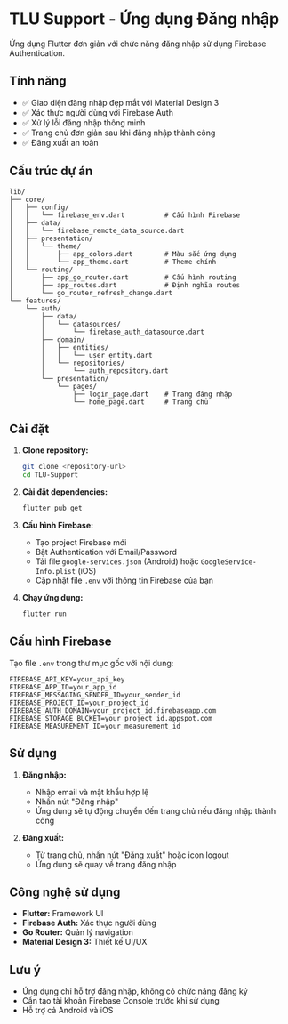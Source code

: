 # TLU Support - Ứng dụng Đăng nhập

Ứng dụng Flutter đơn giản với chức năng đăng nhập sử dụng Firebase Authentication.

## Tính năng

- ✅ Giao diện đăng nhập đẹp mắt với Material Design 3
- ✅ Xác thực người dùng với Firebase Auth
- ✅ Xử lý lỗi đăng nhập thông minh
- ✅ Trang chủ đơn giản sau khi đăng nhập thành công
- ✅ Đăng xuất an toàn

## Cấu trúc dự án

```
lib/
├── core/
│   ├── config/
│   │   └── firebase_env.dart          # Cấu hình Firebase
│   ├── data/
│   │   └── firebase_remote_data_source.dart
│   ├── presentation/
│   │   └── theme/
│   │       ├── app_colors.dart        # Màu sắc ứng dụng
│   │       └── app_theme.dart         # Theme chính
│   └── routing/
│       ├── app_go_router.dart         # Cấu hình routing
│       ├── app_routes.dart            # Định nghĩa routes
│       └── go_router_refresh_change.dart
└── features/
    └── auth/
        ├── data/
        │   └── datasources/
        │       └── firebase_auth_datasource.dart
        ├── domain/
        │   ├── entities/
        │   │   └── user_entity.dart
        │   └── repositories/
        │       └── auth_repository.dart
        └── presentation/
            └── pages/
                ├── login_page.dart    # Trang đăng nhập
                └── home_page.dart     # Trang chủ
```

## Cài đặt

1. **Clone repository:**
   ```bash
   git clone <repository-url>
   cd TLU-Support
   ```

2. **Cài đặt dependencies:**
   ```bash
   flutter pub get
   ```

3. **Cấu hình Firebase:**
   - Tạo project Firebase mới
   - Bật Authentication với Email/Password
   - Tải file `google-services.json` (Android) hoặc `GoogleService-Info.plist` (iOS)
   - Cập nhật file `.env` với thông tin Firebase của bạn

4. **Chạy ứng dụng:**
   ```bash
   flutter run
   ```

## Cấu hình Firebase

Tạo file `.env` trong thư mục gốc với nội dung:

```env
FIREBASE_API_KEY=your_api_key
FIREBASE_APP_ID=your_app_id
FIREBASE_MESSAGING_SENDER_ID=your_sender_id
FIREBASE_PROJECT_ID=your_project_id
FIREBASE_AUTH_DOMAIN=your_project_id.firebaseapp.com
FIREBASE_STORAGE_BUCKET=your_project_id.appspot.com
FIREBASE_MEASUREMENT_ID=your_measurement_id
```
## Sử dụng

1. **Đăng nhập:**
   - Nhập email và mật khẩu hợp lệ
   - Nhấn nút "Đăng nhập"
   - Ứng dụng sẽ tự động chuyển đến trang chủ nếu đăng nhập thành công

2. **Đăng xuất:**
   - Từ trang chủ, nhấn nút "Đăng xuất" hoặc icon logout
   - Ứng dụng sẽ quay về trang đăng nhập

## Công nghệ sử dụng

- **Flutter:** Framework UI
- **Firebase Auth:** Xác thực người dùng
- **Go Router:** Quản lý navigation
- **Material Design 3:** Thiết kế UI/UX

## Lưu ý

- Ứng dụng chỉ hỗ trợ đăng nhập, không có chức năng đăng ký
- Cần tạo tài khoản Firebase Console trước khi sử dụng
- Hỗ trợ cả Android và iOS
